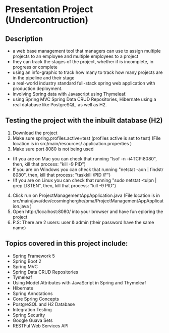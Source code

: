 # Presentation Project (Undercontruction)

## Description
- a web base management tool that managers can use to assign multiple projects to an employee and multiple employees to a project
- they can track the stages of the project, whether if is incomplete, in progress or complete
- using an info-graphic to track how many to track how many projects are in the pipeline and their stage
- a real-world industry standard full-stack spring web application with production deployment.
- involving Spring data with Javascript using Thymeleaf.
- using Spring MVC Spring Data CRUD Repositories, Hibernate using a real database like PostgreSQL, as well as H2.

## Testing the project with the inbuilt database (H2)
1. Download the project
2. Make sure spring.profiles.active=test (profiles active is set to test) (File location is in src/main/resources/   application.properties )
3. Make sure port 8080 is not being used 
* (If you are on Mac you can check that running "lsof -n -i4TCP:8080", then, kill that process: "kill -9 PID")
* If you are on Windows you can check that running "netstat -aon | findstr 8080", then, kill that process: "taskkill /PID <PID> /F")
* (If you are on Linux you can check that running "sudo netstat -tulpn | grep LISTEN", then, kill that process: "kill -9 PID")
4. Click run on ProjectManagementAppApplication.java (File location is in  src/main/java/dev/cosmingherghe/pma/ProjectManagementAppApplication.java )
5. Open http://localhost:8080/ into your browser and have fun eploring the project
6. P.S: There are 2 users: user & admin (their password have the same name)

## Topics covered in this project include:
+ Spring Framework 5
+ Spring Boot 2
+ Spring MVC
+ Spring Data CRUD Repositories
+ Tymeleaf
+ Using Model Attributes with JavaScript in Spring
and Thymeleaf
+ Hibernate
+ Spring Annotations
+ Core Spring Concepts
+ PostgreSQL and H2 Database
+ Integration Testing
+ Spring Security
+ Google Guava Sets
+ RESTFul Web Services API
